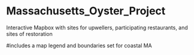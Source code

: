 # Massachusetts_Oyster_Project
Interactive Mapbox with sites for upwellers, participating restaurants, and sites of restoration

#includes a map legend and boundaries set for coastal MA
